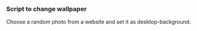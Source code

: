 ### Script to change wallpaper
Choose a random photo from a website and set it as desktop-background.
